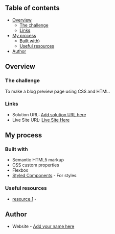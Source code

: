 ## Table of contents

- [Overview](#overview)
  - [The challenge](#the-challenge)
  - [Links](#links)
- [My process](#my-process)
  - [Built with](#built-with))
  - [Useful resources](#useful-resources)
- [Author](#author)

## Overview

### The challenge

To make a blog preview page using CSS and HTML.

### Links

- Solution URL: [Add solution URL here](https://your-solution-url.com)
- Live Site URL: [Live Site Here](https://esurreal.github.io/blog-preview/)

## My process

### Built with

- Semantic HTML5 markup
- CSS custom properties
- Flexbox
- [Styled Components](https://styled-components.com/) - For styles


### Useful resources

- [resource 1](https://fonts.google.com/specimen/Figtree?query=figtree) - 


## Author

- Website - [Add your name here](https://www.your-site.com)


